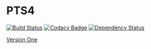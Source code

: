 # PTS4
[![Build Status](https://travis-ci.org/GuusHamm/PTS4.svg?branch=master)](https://travis-ci.org/GuusHamm/PTS4)
[![Codacy Badge](https://api.codacy.com/project/badge/grade/0a6d6859d2d34d68a3a8889c742021c9)](https://www.codacy.com/app/teun-willems/PTS4)
[![Dependency Status](https://www.versioneye.com/user/projects/56fbccd235630e003e0a8c53/badge.svg?style=flat)](https://www.versioneye.com/user/projects/56fbccd235630e003e0a8c53)

[Version One](https://www51.v1host.com/FONTYSGJGHAMM81)